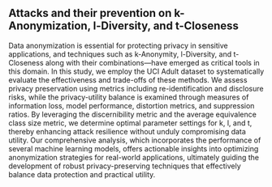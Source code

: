 ## Attacks and their prevention on k-Anonymization, l-Diversity, and t-Closeness

Data anonymization is essential for protecting privacy in sensitive applications, and techniques such as k-Anonymity, l-Diversity, and t-Closeness along with their combinations—have emerged as critical tools in this domain. In this study, we employ the UCI Adult dataset to systematically evaluate the effectiveness and trade-offs of these methods. We assess privacy preservation using metrics including re-identification and disclosure risks, while the privacy-utility balance is examined through measures of information loss, model performance, distortion metrics, and suppression ratios. By leveraging the discernibility metric and the average equivalence class size metric, we determine optimal parameter settings for k, l, and t, thereby enhancing attack resilience without unduly compromising data utility. Our comprehensive analysis, which incorporates the performance of several machine learning models, offers actionable insights into optimizing anonymization strategies for real-world applications, ultimately guiding the development of robust privacy-preserving techniques that effectively balance data protection and practical utility.
